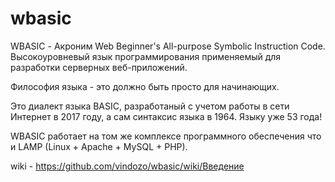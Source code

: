 # wbasic

WBASIC - Акроним Web Beginner's All-purpose Symbolic Instruction Code. Высокоуровневый язык программирования применяемый для разработки серверных веб-приложений. 

Философия языка - это должно быть просто для начинающих. 

Это диалект языка BASIC, разработаный с учетом работы в сети Интернет в 2017 году, а сам синтаксис языка в 1964. Языку уже 53 года! 

WBASIC работает на том же комплексе программного обеспечения что и LAMP (Linux + Apache + MySQL + PHP).

wiki - https://github.com/vindozo/wbasic/wiki/Введение
